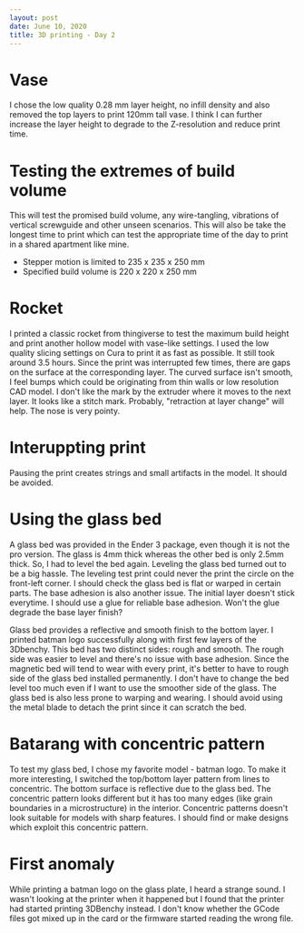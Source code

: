 ```yaml
---
layout: post
date: June 10, 2020
title: 3D printing - Day 2
---
```


# Vase
I chose the low quality 0.28 mm layer height, no infill density and also removed the top layers to print 120mm tall vase. I think I can further increase the layer height to degrade to the Z-resolution and reduce print time.

# Testing the extremes of build volume
This will test the promised build volume, any wire-tangling, vibrations of vertical screwguide and other unseen scenarios. This will also be take the longest time to print which can test the appropriate time of the day to print in a shared apartment like mine.

- Stepper motion is limited to 235 x 235 x 250 mm 
- Specified build volume is 220 x 220 x 250 mm

# Rocket

I printed a classic rocket from thingiverse to test the maximum build height and print another hollow model with vase-like settings. I used the low quality slicing settings on Cura to print it as fast as possible. It still took around 3.5 hours. Since the print was interrupted few times, there are gaps on the surface at the corresponding layer. The curved surface isn't smooth, I feel bumps which could be originating from thin walls or low resolution CAD model. I don't like the mark by the extruder where it moves to the next layer. It looks like a stitch mark. Probably, "retraction at layer change" will help. The nose is very pointy.

# Interuppting print

Pausing the print creates strings and small artifacts in the model. It should be avoided.

# Using the glass bed

A glass bed was provided in the Ender 3 package, even though it is not the pro version. The glass is 4mm thick whereas the other bed is only 2.5mm thick. So, I had to level the bed again. Leveling the glass bed turned out to be a big hassle. The leveling test print could never the print the circle on the front-left corner. I should check the glass bed is flat or warped in certain parts. The base adhesion is also another issue. The initial layer doesn't stick everytime. I should use a glue for reliable base adhesion. Won't the glue degrade the base layer finish?

Glass bed provides a reflective and smooth finish to the bottom layer. I printed batman logo successfully along with first few layers of the 3Dbenchy. This bed has two distinct sides: rough and smooth. The rough side was easier to level and there's no issue with base adhesion. Since the magnetic bed will tend to wear with every print, it's better to have to rough side of the glass bed installed permanently. I don't have to change the bed level too much even if I want to use the smoother side of the glass. The glass bed is also less prone to warping and wearing. I should avoid using the metal blade to detach the print since it can scratch the bed.

# Batarang with concentric pattern

To test my glass bed, I chose my favorite model - batman logo. To make it more interesting, I switched the top/bottom layer pattern from lines to concentric. The bottom surface is reflective due to the glass bed. The concentric pattern looks different but it has too many edges (like grain boundaries in a microstructure) in the interior. Concentric patterns doesn't look suitable for models with sharp features. I should find or make designs which exploit this concentric pattern.


# First anomaly

While printing a batman logo on the glass plate, I heard a strange sound. I wasn't looking at the printer when it happened but I found that the printer had started printing 3DBenchy instead. I don't know whether the GCode files got mixed up in the card or the firmware started reading the wrong file.
